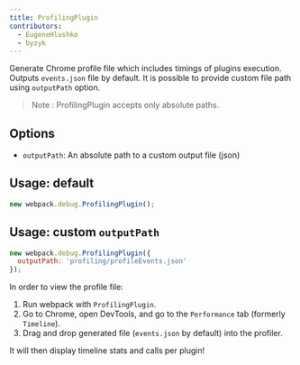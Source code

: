 ```yaml
---
title: ProfilingPlugin
contributors:
  - EugeneHlushko
  - byzyk
---
```


Generate Chrome profile file which includes timings of plugins execution. Outputs `events.json` file by default. It is possible to provide custom file path using `outputPath` option.

> Note : ProfilingPlugin accepts only absolute paths.

## Options

- `outputPath`: An absolute path to a custom output file (json)

## Usage: default

``` js
new webpack.debug.ProfilingPlugin();
```

## Usage: custom `outputPath`

``` js
new webpack.debug.ProfilingPlugin({
  outputPath: 'profiling/profileEvents.json'
});
```

In order to view the profile file:

1. Run webpack with `ProfilingPlugin`.
2. Go to Chrome, open DevTools, and go to the `Performance` tab (formerly `Timeline`).
3. Drag and drop generated file (`events.json` by default) into the profiler.

It will then display timeline stats and calls per plugin!
